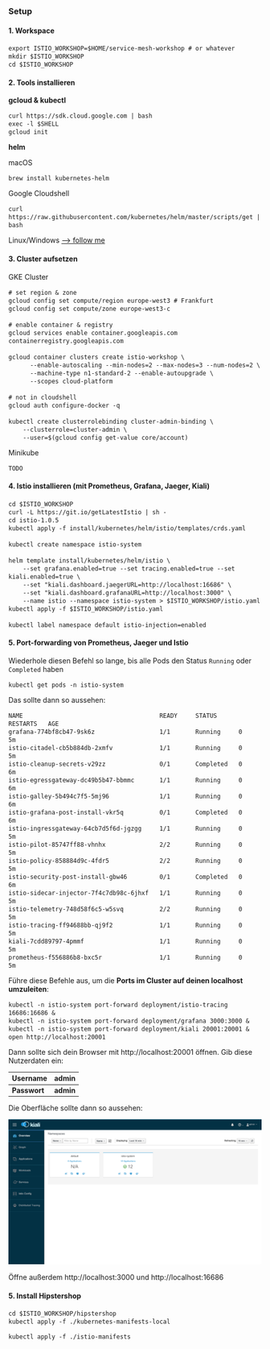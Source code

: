 ### Setup

#### 1. Workspace

```shell
export ISTIO_WORKSHOP=$HOME/service-mesh-workshop # or whatever
mkdir $ISTIO_WORKSHOP
cd $ISTIO_WORKSHOP
```

#### 2. Tools installieren

**gcloud & kubectl**

```shell
curl https://sdk.cloud.google.com | bash
exec -l $SHELL
gcloud init 
```

**helm**

macOS

```shell
brew install kubernetes-helm
```

Google Cloudshell

```shell
curl https://raw.githubusercontent.com/kubernetes/helm/master/scripts/get | bash
```

Linux/Windows [--> follow me](https://docs.helm.sh/using_helm/#installing-helm)

#### 3. Cluster aufsetzen

GKE Cluster

```shell
# set region & zone
gcloud config set compute/region europe-west3 # Frankfurt
gcloud config set compute/zone europe-west3-c

# enable container & registry
gcloud services enable container.googleapis.com containerregistry.googleapis.com

gcloud container clusters create istio-workshop \
      --enable-autoscaling --min-nodes=2 --max-nodes=3 --num-nodes=2 \
      --machine-type n1-standard-2 --enable-autoupgrade \
      --scopes cloud-platform

# not in cloudshell
gcloud auth configure-docker -q 

kubectl create clusterrolebinding cluster-admin-binding \
    --clusterrole=cluster-admin \
    --user=$(gcloud config get-value core/account)
```

Minikube

```
TODO
```

#### 4. Istio installieren (mit Prometheus, Grafana, Jaeger, Kiali)

```shell
cd $ISTIO_WORKSHOP
curl -L https://git.io/getLatestIstio | sh -
cd istio-1.0.5
kubectl apply -f install/kubernetes/helm/istio/templates/crds.yaml

kubectl create namespace istio-system

helm template install/kubernetes/helm/istio \
    --set grafana.enabled=true --set tracing.enabled=true --set kiali.enabled=true \
    --set "kiali.dashboard.jaegerURL=http://localhost:16686" \
    --set "kiali.dashboard.grafanaURL=http://localhost:3000" \
    --name istio --namespace istio-system > $ISTIO_WORKSHOP/istio.yaml
kubectl apply -f $ISTIO_WORKSHOP/istio.yaml

kubectl label namespace default istio-injection=enabled
```

#### 5. Port-forwarding von Prometheus, Jaeger und Istio

Wiederhole diesen Befehl so lange, bis alle Pods den Status `Running`  oder `Completed` haben

```shell
kubectl get pods -n istio-system
```

Das sollte dann so aussehen:

```
NAME                                      READY     STATUS      RESTARTS   AGE
grafana-774bf8cb47-9sk6z                  1/1       Running     0          5m
istio-citadel-cb5b884db-2xmfv             1/1       Running     0          5m
istio-cleanup-secrets-v29zz               0/1       Completed   0          6m
istio-egressgateway-dc49b5b47-bbmmc       1/1       Running     0          6m
istio-galley-5b494c7f5-5mj96              1/1       Running     0          6m
istio-grafana-post-install-vkr5q          0/1       Completed   0          6m
istio-ingressgateway-64cb7d5f6d-jgzgg     1/1       Running     0          5m
istio-pilot-85747ff88-vhnhx               2/2       Running     0          5m
istio-policy-858884d9c-4fdr5              2/2       Running     0          5m
istio-security-post-install-gbw46         0/1       Completed   0          6m
istio-sidecar-injector-7f4c7db98c-6jhxf   1/1       Running     0          5m
istio-telemetry-748d58f6c5-w5svq          2/2       Running     0          5m
istio-tracing-ff94688bb-qj9f2             1/1       Running     0          5m
kiali-7cdd89797-4pmmf                     1/1       Running     0          5m
prometheus-f556886b8-bxc5r                1/1       Running     0          5m
```

Führe diese Befehle aus, um die **Ports im Cluster auf deinen localhost umzuleiten**:

```
kubectl -n istio-system port-forward deployment/istio-tracing 16686:16686 &
kubectl -n istio-system port-forward deployment/grafana 3000:3000 &
kubectl -n istio-system port-forward deployment/kiali 20001:20001 &
open http://localhost:20001
```

Dann sollte sich dein Browser mit http://localhost:20001 öffnen. Gib diese Nutzerdaten ein:

| Username     | admin     |
| ------------ | --------- |
| **Passwort** | **admin** |

Die Oberfläche sollte dann so aussehen:

![Kiali](images/01_setup_kiali_1.png)

Öffne außerdem http://localhost:3000 und http://localhost:16686



#### 5. Install Hipstershop

```
cd $ISTIO_WORKSHOP/hipstershop
kubectl apply -f ./kubernetes-manifests-local
```



```
kubectl apply -f ./istio-manifests
```

